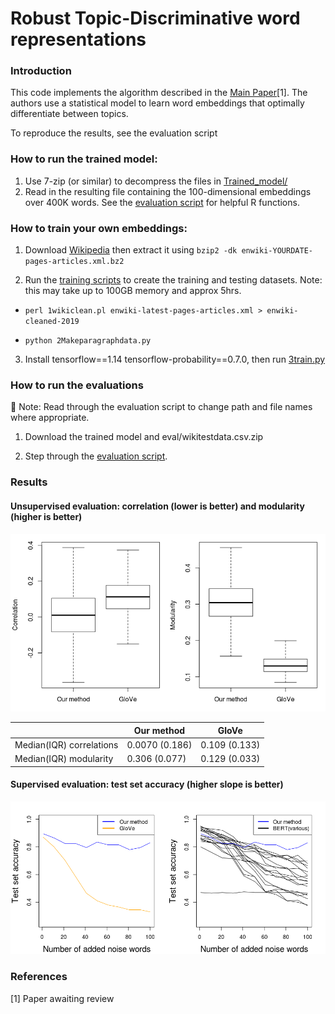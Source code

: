 # Robust Topic-Discriminative word representations

### Introduction

This code implements the algorithm described in the [Main Paper](https://github.com/teeshirt-NLP/changepoint/Paper.anon.pdf)[1]. The authors use a statistical model to learn word embeddings that optimally differentiate between topics.

To reproduce the results, see the evaluation script


### How to run the trained model:
1) Use 7-zip (or similar) to decompress the files in [Trained_model/](https://github.com/teeshirt-NLP/changepoint/tree/master/Trained_model)
2) Read in the resulting file containing the 100-dimensional embeddings over 400K words. See the [evaluation script](https://github.com/teeshirt-NLP/changepoint/blob/master/eval/4eval.R) for helpful R functions.


### How to train your own embeddings:
1) Download [Wikipedia](https://meta.wikimedia.org/wiki/Data_dump_torrents#English_Wikipedia) then extract it using ```bzip2 -dk enwiki-YOURDATE-pages-articles.xml.bz2```

2) Run the [training scripts](https://github.com/teeshirt-NLP/changepoint/tree/master/train) to create the training and testing datasets. Note: this may take up to 100GB memory and approx 5hrs.

* ```perl 1wikiclean.pl enwiki-latest-pages-articles.xml > enwiki-cleaned-2019```

* ```python 2Makeparagraphdata.py```


3) Install tensorflow==1.14 tensorflow-probability==0.7.0, then run [3train.py](https://github.com/teeshirt-NLP/changepoint/blob/master/train/3train.py)


### How to run the evaluations
🔶  Note: Read through the evaluation script to change path and file names where appropriate.

1) Download the trained model and eval/wikitestdata.csv.zip

2) Step through the [evaluation script](https://github.com/teeshirt-NLP/changepoint/blob/master/eval/4eval.R).


### Results
#### Unsupervised evaluation: correlation (lower is better) and modularity (higher is better)
![text](https://github.com/teeshirt-NLP/changepoint/blob/master/modcorrelationresults.png)

|  | Our method | GloVe |
| --- | --- | --- |
| Median(IQR) correlations | 0.0070 (0.186) |0.109 (0.133) |
| Median(IQR) modularity | 0.306 (0.077) | 0.129 (0.033)  |


#### Supervised evaluation: test set accuracy (higher slope is better)

![text](https://github.com/teeshirt-NLP/changepoint/blob/master/noiseresults.png)


### References
[1] Paper awaiting review


